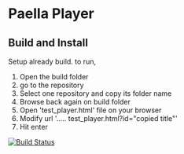 Paella Player
=============

Build and Install
-----------------

Setup already build. to run,
1) Open the build folder
2) go to the repository
3) Select one repository and copy its folder name
4) Browse back again on build folder
5) Open 'test_player.html' file on your browser
6) Modify url '..... test_player.html?id="copied title"'
7) Hit enter

[![Build Status](https://travis-ci.org/polimediaupv/paella.svg?branch=master)](https://travis-ci.org/polimediaupv/paella)
